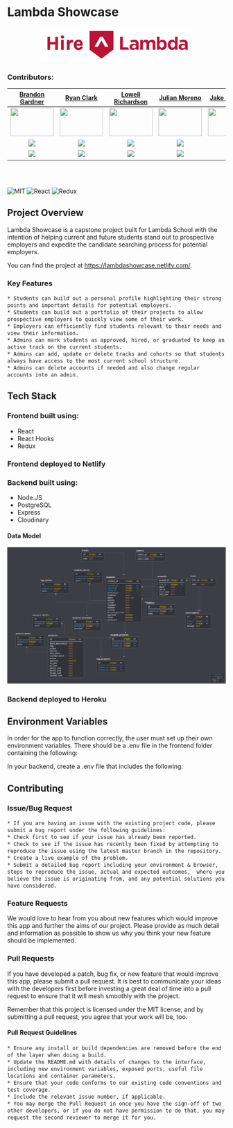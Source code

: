 # Lambda Showcase

<div align="center"><img src="./src/assets/Hire-lambda-logo.png" alt="logo"></div>

### Contributors:

|                                                     [Brandon Gardner](https://github.com/brandongardner2)                                                      |                                                     [Ryan Clark](https://github.com/ryangclark)                                                      |                                                   [Lowell Richardson](https://github.com/andrewlowell)                                                    |                                                   [Julian Moreno](https://github.com/julmo611)                                                   |                                                   [Jake Thomas](https://github.com/jmaxt12)                                                    | [Tico Thep- sourinthone](https://github.com/ticotheps)                                                                                             |
| :------------------------------------------------------------------------------------------------------------------------------------------------------------: | :--------------------------------------------------------------------------------------------------------------------------------------------------: | :-------------------------------------------------------------------------------------------------------------------------------------------------------: | :----------------------------------------------------------------------------------------------------------------------------------------------: | :--------------------------------------------------------------------------------------------------------------------------------------------: | -------------------------------------------------------------------------------------------------------------------------------------------------- |
| [<img src="https://github.com/brandongardner2.png" width= "100" height="65" style="object-fit:cover; overflow:hidden;" />](https://github.com/brandongardner2) | [<img src="https://github.com/ryangclark.png" width= "100" height="65" style="object-fit:cover; overflow:hidden;" />](https://github.com/ryangclark) | [<img src="https://github.com/andrewlowell.png" width= "100" height="65" style="object-fit:cover; overflow:hidden;"  />](https://github.com/andrewlowell) | [<img src="https://github.com/julmo611.png" width= "100" height="65" style="object-fit:cover; overflow:hidden;" />](https://github.com/julmo611) | [<img src="https://github.com/jmaxt12.png" width= "100" height="65" style="object-fit:cover; overflow:hidden;" />](https://github.com/jmaxt12) | [<img src="https://github.com/ticotheps.png" width= "100" height="65" style="object-fit:cover; overflow:hidden;" />](https://github.com/ticotheps) |
|                                  [<img src="https://github.com/favicon.ico" width="15"> ](https://github.com/brandongardner2)                                  |                               [<img src="https://github.com/favicon.ico" width="15"> ](https://github.com/ryangclark)                                |                                 [<img src="https://github.com/favicon.ico" width="15"> ](https://github.com/andrewlowell)                                 |                              [<img src="https://github.com/favicon.ico" width="15"> ](https://github.com/julmo611)                               |                              [<img src="https://github.com/favicon.ico" width="15"> ](https://github.com/jmaxt12)                              | [<img src="https://github.com/favicon.ico" width="15"> ](https://github.com/ticotheps)                                                             |
|               [ <img src="https://static.licdn.com/sc/h/al2o9zrvru7aqj8e1x2rzsrca" width="15"> ](https://www.linkedin.com/in/brandon-gardner-/)                |             [ <img src="https://static.licdn.com/sc/h/al2o9zrvru7aqj8e1x2rzsrca" width="15"> ](https://www.linkedin.com/in/clarkryang/)              |    [ <img src="https://static.licdn.com/sc/h/al2o9zrvru7aqj8e1x2rzsrca" width="15"> ](https://www.linkedin.com/in/andrew-lowell-richardson-9590b3184/)    |     [ <img src="https://static.licdn.com/sc/h/al2o9zrvru7aqj8e1x2rzsrca" width="15"> ](https://www.linkedin.com/in/julian-moreno-0902b064/)      |     [ <img src="https://static.licdn.com/sc/h/al2o9zrvru7aqj8e1x2rzsrca" width="15"> ](https://www.linkedin.com/in/jake-thomas-78397a87/)      | [ <img src="https://static.licdn.com/sc/h/al2o9zrvru7aqj8e1x2rzsrca" width="15"> ](https://www.linkedin.com/in/ticotheps/)                         |

<br>
<br>

![MIT](https://img.shields.io/badge/License-MIT-brightgreen.svg)
![React](https://img.shields.io/badge/React-v16.8.6-blue.svg)
![Redux](https://img.shields.io/badge/Redux-v4.0.1-orange.svg)

## Project Overview

Lambda Showcase is a capstone project built for Lambda School with the intention of helping current and future students stand out to prospective employers and expedite the candidate searching process for potential employers.

You can find the project at https://lambdashowcase.netlify.com/.

### Key Features

    * Students can build out a personal profile highlighting their strong points and important details for potential employers.
    * Students can build out a portfolio of their projects to allow prospective employers to quickly view some of their work.
    * Employers can efficiently find students relevant to their needs and view their information.
    * Admins can mark students as approved, hired, or graduated to keep an active track on the current students.
    * Admins can add, update or delete tracks and cohorts so that students always have access to the most current school structure.
    * Admins can delete accounts if needed and also change regular accounts into an admin.

## Tech Stack

### Frontend built using:

- React
- React Hooks
- Redux

### Frontend deployed to Netlify

### Backend built using:

- Node.JS
- PostgreSQL
- Express
- Cloudinary

#### Data Model

<div align="center"><img src="./src/assets/db_schema.png"></div>

### Backend deployed to Heroku

## Environment Variables

In order for the app to function correctly, the user must set up their own environment variables. There should be a .env file in the frontend folder containing the following:

In your backend, create a .env file that includes the following:

## Contributing

### Issue/Bug Request

    * If you are having an issue with the existing project code, please submit a bug report under the following guidelines:
    * Check first to see if your issue has already been reported.
    * Check to see if the issue has recently been fixed by attempting to reproduce the issue using the latest master branch in the repository.
    * Create a live example of the problem.
    * Submit a detailed bug report including your environment & browser, steps to reproduce the issue, actual and expected outcomes,  where you believe the issue is originating from, and any potential solutions you have considered.

### Feature Requests

We would love to hear from you about new features which would improve this app and further the aims of our project. Please provide as much detail and information as possible to show us why you think your new feature should be implemented.

### Pull Requests

If you have developed a patch, bug fix, or new feature that would improve this app, please submit a pull request. It is best to communicate your ideas with the developers first before investing a great deal of time into a pull request to ensure that it will mesh smoothly with the project.

Remember that this project is licensed under the MIT license, and by submitting a pull request, you agree that your work will be, too.

#### Pull Request Guidelines

    * Ensure any install or build dependencies are removed before the end of the layer when doing a build.
    * Update the README.md with details of changes to the interface, including new environment variables, exposed ports, useful file locations and container parameters.
    * Ensure that your code conforms to our existing code conventions and test coverage.
    * Include the relevant issue number, if applicable.
    * You may merge the Pull Request in once you have the sign-off of two other developers, or if you do not have permission to do that, you may request the second reviewer to merge it for you.
